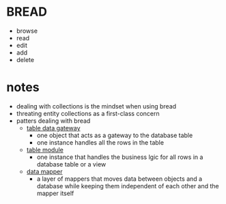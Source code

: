 # BREAD

* browse
* read
* edit
* add
* delete

# notes

* dealing with collections is the mindset when using bread
* threating entity collections as a first-class concern
* patters dealing with bread
    * [table data gateway](http://martinfowler.com/eaaCatalog/tableDataGateway.html)
        * one object that acts as a gateway to the database table
        * one instance handles all the rows in the table
    * [table module](http://martinfowler.com/eaaCatalog/tableModule.html)
        * one instance that handles the business lgic for all rows in a database table or a view
    * [data mapper](http://martinfowler.com/eaaCatalog/dataMapper.html)
        * a layer of mappers that moves data between objects and a database while keeping them independent of each other and the mapper itself

